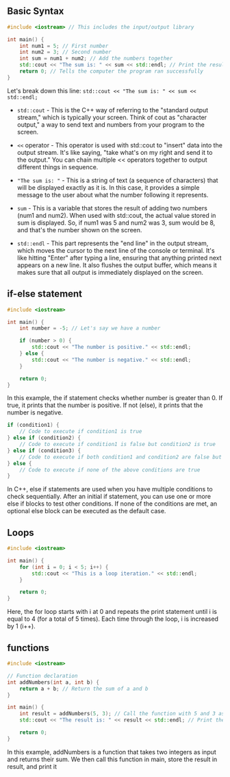 ## Basic Syntax
```cpp
#include <iostream> // This includes the input/output library

int main() {
    int num1 = 5; // First number
    int num2 = 3; // Second number
    int sum = num1 + num2; // Add the numbers together
    std::cout << "The sum is: " << sum << std::endl; // Print the result
    return 0; // Tells the computer the program ran successfully
}
```
Let's break down this line:
`
std::cout << "The sum is: " << sum << std::endl;
`
- `std::cout` - This is the C++ way of referring to the "standard output stream," which is typically your screen. Think of cout as "character output," a way to send text and numbers from your program to the screen.

- `<<` operator - This operator is used with std::cout to "insert" data into the output stream. It's like saying, "take what's on my right and send it to the output." You can chain multiple << operators together to output different things in sequence.

- `"The sum is: "` - This is a string of text (a sequence of characters) that will be displayed exactly as it is. In this case, it provides a simple message to the user about what the number following it represents.

- `sum` - This is a variable that stores the result of adding two numbers (num1 and num2). When used with std::cout, the actual value stored in sum is displayed. So, if num1 was 5 and num2 was 3, sum would be 8, and that's the number shown on the screen.

- `std::endl` - This part represents the "end line" in the output stream, which moves the cursor to the next line of the console or terminal. It's like hitting 
"Enter" after typing a line, ensuring that anything printed next appears on a new line. It also flushes the output buffer, which means it makes sure that all output is immediately displayed on the screen.

## if-else statement
```cpp
#include <iostream>

int main() {
    int number = -5; // Let's say we have a number

    if (number > 0) {
        std::cout << "The number is positive." << std::endl;
    } else {
        std::cout << "The number is negative." << std::endl;
    }

    return 0;
}
```
In this example, the if statement checks whether number is greater than 0. If true, it prints that the number is positive. If not (else), it prints that the number is negative.

```cpp
if (condition1) {
    // Code to execute if condition1 is true
} else if (condition2) {
    // Code to execute if condition1 is false but condition2 is true
} else if (condition3) {
    // Code to execute if both condition1 and condition2 are false but condition3 is true
} else {
    // Code to execute if none of the above conditions are true
}
```
 In C++, else if statements are used when you have multiple conditions to check sequentially. After an initial if statement, you can use one or more else if blocks to test other conditions. If none of the conditions are met, an optional else block can be executed as the default case.

## Loops
```cpp
#include <iostream>

int main() {
    for (int i = 0; i < 5; i++) {
        std::cout << "This is a loop iteration." << std::endl;
    }

    return 0;
}
```
Here, the for loop starts with i at 0 and repeats the print statement until i is equal to 4 (for a total of 5 times). Each time through the loop, i is increased by 1 (i++).
## functions
```cpp
#include <iostream>

// Function declaration
int addNumbers(int a, int b) {
    return a + b; // Return the sum of a and b
}

int main() {
    int result = addNumbers(5, 3); // Call the function with 5 and 3 as arguments
    std::cout << "The result is: " << result << std::endl; // Print the result

    return 0;
}
```
In this example, addNumbers is a function that takes two integers as input and returns their sum. We then call this function in main, store the result in result, and print it
